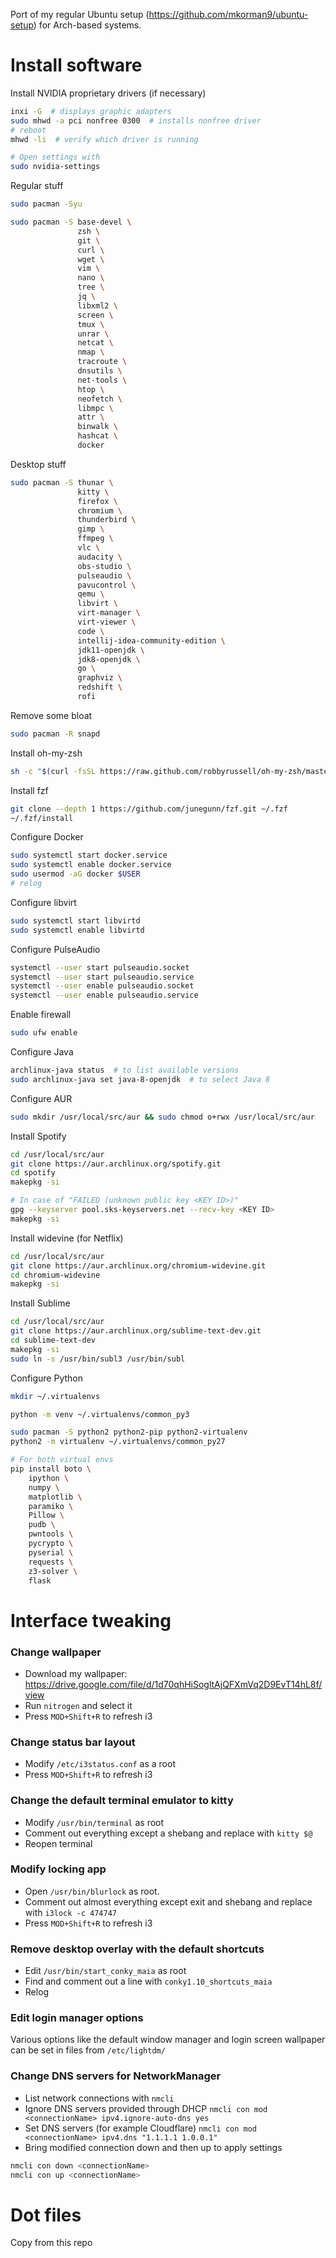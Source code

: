Port of my regular Ubuntu setup (https://github.com/mkorman9/ubuntu-setup) for Arch-based systems.

# Install software

Install NVIDIA proprietary drivers (if necessary)
```bash
inxi -G  # displays graphic adapters
sudo mhwd -a pci nonfree 0300  # installs nonfree driver
# reboot
mhwd -li  # verify which driver is running

# Open settings with
sudo nvidia-settings
```

Regular stuff
```bash
sudo pacman -Syu

sudo pacman -S base-devel \
               zsh \
               git \
               curl \
               wget \
               vim \
               nano \
               tree \
               jq \
               libxml2 \
               screen \
               tmux \
               unrar \
               netcat \
               nmap \
               tracroute \
               dnsutils \
               net-tools \
               htop \
               neofetch \
               libmpc \
               attr \
               binwalk \
               hashcat \
               docker
```

Desktop stuff
```bash
sudo pacman -S thunar \
               kitty \
               firefox \
               chromium \
               thunderbird \
               gimp \
               ffmpeg \
               vlc \
               audacity \
               obs-studio \
               pulseaudio \
               pavucontrol \
               qemu \
               libvirt \
               virt-manager \
               virt-viewer \
               code \
               intellij-idea-community-edition \
               jdk11-openjdk \
               jdk8-openjdk \
               go \
               graphviz \
               redshift \
               rofi
```

Remove some bloat
```bash
sudo pacman -R snapd
```

Install oh-my-zsh
```bash
sh -c "$(curl -fsSL https://raw.github.com/robbyrussell/oh-my-zsh/master/tools/install.sh)" -s --batch
```

Install fzf
```bash
git clone --depth 1 https://github.com/junegunn/fzf.git ~/.fzf
~/.fzf/install
```

Configure Docker
```bash
sudo systemctl start docker.service
sudo systemctl enable docker.service
sudo usermod -aG docker $USER
# relog
```

Configure libvirt
```bash
sudo systemctl start libvirtd
sudo systemctl enable libvirtd
```

Configure PulseAudio
```bash
systemctl --user start pulseaudio.socket
systemctl --user start pulseaudio.service
systemctl --user enable pulseaudio.socket
systemctl --user enable pulseaudio.service
```

Enable firewall
```bash
sudo ufw enable
```

Configure Java
```bash
archlinux-java status  # to list available versions
sudo archlinux-java set java-8-openjdk  # to select Java 8
```

Configure AUR
```bash
sudo mkdir /usr/local/src/aur && sudo chmod o+rwx /usr/local/src/aur
```

Install Spotify
```bash
cd /usr/local/src/aur
git clone https://aur.archlinux.org/spotify.git
cd spotify
makepkg -si

# In case of "FAILED (unknown public key <KEY ID>)"
gpg --keyserver pool.sks-keyservers.net --recv-key <KEY ID>
makepkg -si
```

Install widevine (for Netflix)
```bash
cd /usr/local/src/aur
git clone https://aur.archlinux.org/chromium-widevine.git
cd chromium-widevine
makepkg -si
```

Install Sublime
```bash
cd /usr/local/src/aur
git clone https://aur.archlinux.org/sublime-text-dev.git
cd sublime-text-dev
makepkg -si
sudo ln -s /usr/bin/subl3 /usr/bin/subl
```

Configure Python
```bash
mkdir ~/.virtualenvs

python -m venv ~/.virtualenvs/common_py3

sudo pacman -S python2 python2-pip python2-virtualenv
python2 -m virtualenv ~/.virtualenvs/common_py27

# For both virtual envs
pip install boto \
    ipython \
    numpy \
    matplotlib \
    paramiko \
    Pillow \
    pudb \
    pwntools \
    pycrypto \
    pyserial \
    requests \
    z3-solver \
    flask
```

# Interface tweaking

### Change wallpaper

- Download my wallpaper: https://drive.google.com/file/d/1d70qhHiSogltAjQFXmVq2D9EvT14hL8f/view
- Run `nitrogen` and select it
- Press `MOD+Shift+R` to refresh i3

### Change status bar layout

- Modify `/etc/i3status.conf` as a root
- Press `MOD+Shift+R` to refresh i3

### Change the default terminal emulator to kitty

- Modify `/usr/bin/terminal` as root
- Comment out everything except a shebang and replace with `kitty $@`
- Reopen terminal

### Modify locking app

- Open `/usr/bin/blurlock` as root. 
- Comment out almost everything except exit and shebang and replace with `i3lock -c 474747`
- Press `MOD+Shift+R` to refresh i3

### Remove desktop overlay with the default shortcuts

- Edit `/usr/bin/start_conky_maia` as root
- Find and comment out a line with `conky1.10_shortcuts_maia`
- Relog

### Edit login manager options

Various options like the default window manager and login screen wallpaper can be set in files from `/etc/lightdm/`

### Change DNS servers for NetworkManager

- List network connections with `nmcli`
- Ignore DNS servers provided through DHCP `nmcli con mod <connectionName> ipv4.ignore-auto-dns yes`
- Set DNS servers (for example Cloudflare) `nmcli con mod <connectionName> ipv4.dns "1.1.1.1 1.0.0.1"`
- Bring modified connection down and then up to apply settings
```bash
nmcli con down <connectionName>
nmcli con up <connectionName>
```

# Dot files

Copy from this repo

